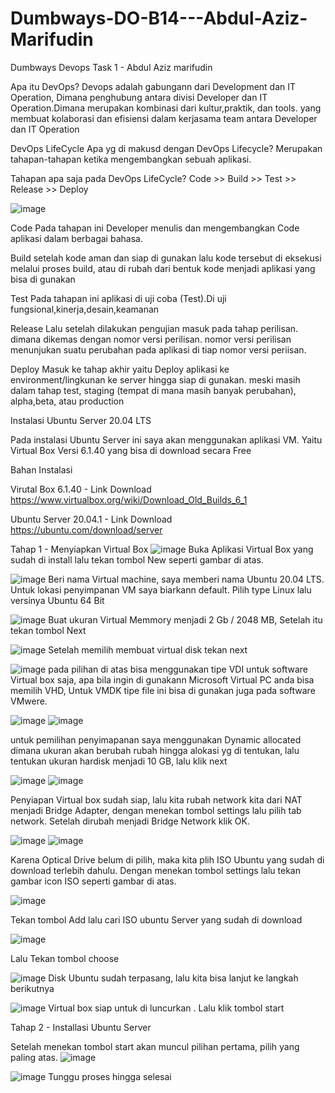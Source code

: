 # Dumbways-DO-B14---Abdul-Aziz-Marifudin
Dumbways Devops Task 1 - Abdul Aziz marifudin

Apa itu DevOps?
Devops adalah gabungann dari Development dan IT Operation, Dimana penghubung antara divisi Developer dan IT Operation.Dimana merupakan kombinasi dari kultur,praktik, dan tools. yang membuat kolaborasi dan efisiensi dalam kerjasama team antara Developer dan IT Operation

DevOps LifeCycle
Apa yg di makusd dengan DevOps Lifecycle? Merupakan tahapan-tahapan ketika mengembangkan sebuah aplikasi.

Tahapan apa saja pada DevOps LifeCycle?
Code >> Build >> Test >> Release >> Deploy
 
![image](https://user-images.githubusercontent.com/56806850/201646351-fc77500f-7186-49d6-802f-7d59d7de7440.png)

Code 
Pada tahapan ini Developer menulis dan mengembangkan Code aplikasi dalam berbagai bahasa.

Build 
setelah kode aman dan siap di gunakan lalu kode tersebut di eksekusi melalui proses build, atau di rubah dari bentuk kode menjadi aplikasi yang bisa di gunakan

Test
Pada tahapan ini aplikasi di uji coba (Test).Di uji fungsional,kinerja,desain,keamanan

Release
Lalu setelah dilakukan pengujian masuk pada tahap perilisan. dimana dikemas dengan nomor versi perilisan. nomor versi perilisan menunjukan suatu perubahan pada aplikasi di tiap nomor versi periisan.

Deploy
Masuk ke tahap akhir yaitu Deploy aplikasi ke environment/lingkunan ke server hingga siap di gunakan. meski masih dalam tahap test, staging (tempat di mana masih banyak perubahan), alpha,beta, atau production


Instalasi Ubuntu Server 20.04 LTS

Pada instalasi Ubuntu Server ini saya akan menggunakan aplikasi VM.
Yaitu Virtual Box Versi 6.1.40 yang bisa di download secara Free


Bahan Instalasi
 
Virutal Box 6.1.40 - Link Download https://www.virtualbox.org/wiki/Download_Old_Builds_6_1 


Ubuntu Server 20.04.1 - Link Download https://ubuntu.com/download/server

Tahap 1 - Menyiapkan Virtual Box
![image](https://user-images.githubusercontent.com/56806850/201662603-d66d8994-f8e3-405b-88eb-2ec664727169.png)
Buka Aplikasi Virtual Box yang sudah di install lalu tekan tombol New seperti gambar di atas.

![image](https://user-images.githubusercontent.com/56806850/201663041-4090ee03-0705-44ea-822c-038a6006cc66.png)
Beri nama Virtual machine, saya memberi nama Ubuntu 20.04 LTS. Untuk lokasi penyimpanan VM saya biarkann default. Pilih type Linux lalu versinya Ubuntu 64 Bit

![image](https://user-images.githubusercontent.com/56806850/201663552-435bad35-7e60-49ea-b8c0-3ba14b12092b.png)
Buat ukuran Virtual Memmory menjadi 2 Gb / 2048 MB, Setelah itu tekan tombol Next

![image](https://user-images.githubusercontent.com/56806850/201663968-6ae5da8e-b451-4309-85a0-e4fcae220d57.png)
Setelah memilih membuat virtual disk tekan next

![image](https://user-images.githubusercontent.com/56806850/201665501-948a8190-2377-48ed-9862-3484912473aa.png)
pada pilihan di atas bisa menggunakan tipe VDI untuk software Virtual box saja, apa bila ingin di gunakann Microsoft Virtual PC anda bisa memilih VHD, Untuk VMDK tipe file ini bisa di gunakan juga pada software VMwere. 

![image](https://user-images.githubusercontent.com/56806850/201666761-6fc79fd1-87e8-4948-a6b6-2021ade2d005.png)
![image](https://user-images.githubusercontent.com/56806850/201667037-c9404e2c-64cd-4149-b932-21abdc49104b.png)

untuk pemilihan penyimapanan saya menggunakan Dynamic allocated dimana ukuran akan berubah rubah hingga alokasi yg di tentukan, lalu tentukan ukuran hardisk menjadi 10 GB, lalu klik next

![image](https://user-images.githubusercontent.com/56806850/201667362-605d75e6-a1cf-4c1c-87bb-027fa21630de.png)
![image](https://user-images.githubusercontent.com/56806850/201667669-693fd4ae-695b-4af9-aea8-f043e16fa5d8.png)

Penyiapan Virtual box sudah siap, lalu kita rubah network kita dari NAT menjadi Bridge Adapter, dengan menekan tombol settings lalu pilih tab network. Setelah dirubah menjadi Bridge Network klik OK.

![image](https://user-images.githubusercontent.com/56806850/201668842-7c3669c6-e102-470d-8a7c-ecebbe98cf1d.png)
![image](https://user-images.githubusercontent.com/56806850/201669278-5febb662-a20f-47eb-8fcb-ef550d7b26d9.png)

Karena Optical Drive belum di pilih, maka kita plih ISO Ubuntu yang sudah di download terlebih dahulu. Dengan menekan tombol settings lalu tekan gambar icon ISO seperti gambar di atas.

![image](https://user-images.githubusercontent.com/56806850/201669438-d766cfb9-cb96-46ac-abd5-3cdad3afdc57.png)

Tekan tombol Add lalu cari ISO ubuntu Server yang sudah di download 

![image](https://user-images.githubusercontent.com/56806850/201669995-5d30cc8d-6f68-4ff3-9888-41cd87ec695c.png)

Lalu Tekan tombol choose


![image](https://user-images.githubusercontent.com/56806850/201670849-f96cadf4-fa61-4d1f-8fb4-6ba8c2c3fec5.png)
Disk Ubuntu sudah terpasang, lalu kita bisa lanjut ke langkah berikutnya

![image](https://user-images.githubusercontent.com/56806850/201670431-9a6d52ca-5f4c-4cfb-aca8-e13abca1b022.png)
Virtual box siap untuk di luncurkan . Lalu klik tombol start

Tahap 2 - Installasi Ubuntu Server

Setelah menekan tombol start akan muncul pilihan pertama, pilih yang paling atas. 
![image](https://user-images.githubusercontent.com/56806850/201671231-ef9bc487-e635-4c3e-9b49-961231c06d2f.png)

![image](https://user-images.githubusercontent.com/56806850/201673505-898e157c-ea03-4f1f-8d7d-290ec76b354d.png)
Tunggu proses hingga selesai



